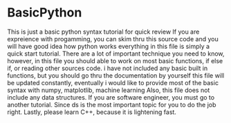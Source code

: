 # BasicPython
This is just a basic python syntax tutorial for quick review
If you are expreience with progamming, you can skim thru this source code and you will have good idea how python works
everything in this file is simply a quick start tutorial. There are a lot of important technique you need to know, however, in this file you should able to work on most basic functions,  if else if, or reading other sources code. 
i have not included any basic built in functions, but you should go thru the documentation by yourself
this file will be updated constantly, eventually i would like to provide most of the basic syntax with numpy, matplotlib, machine learning
Also, this file does not include any data structures. If you are software engineer, you must go to another tutorial. Since ds is the most important topic for you to do the job right.
Lastly, please learn C++, because it is lightening fast. 
